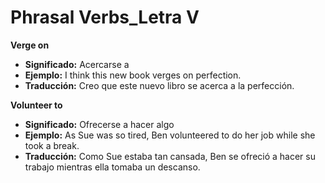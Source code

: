 # Phrasal Verbs_Letra V



**Verge on**

* **Significado:** Acercarse a
* **Ejemplo:** I think this new book verges on perfection.
* **Traducción:** Creo que este nuevo libro se acerca a la perfección.

**Volunteer to**

* **Significado:** Ofrecerse a hacer algo
* **Ejemplo:** As Sue was so tired, Ben volunteered to do her job while she took a break.
* **Traducción:** Como Sue estaba tan cansada, Ben se ofreció a hacer su trabajo mientras ella tomaba un descanso.

